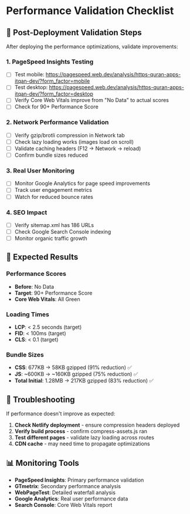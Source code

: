 # Performance Validation Checklist

## 🎯 Post-Deployment Validation Steps

After deploying the performance optimizations, validate improvements:

### 1. PageSpeed Insights Testing
- [ ] Test mobile: https://pagespeed.web.dev/analysis/https-quran-apps-itqan-dev/?form_factor=mobile
- [ ] Test desktop: https://pagespeed.web.dev/analysis/https-quran-apps-itqan-dev/?form_factor=desktop
- [ ] Verify Core Web Vitals improve from "No Data" to actual scores
- [ ] Check for 90+ Performance Score

### 2. Network Performance Validation
- [ ] Verify gzip/brotli compression in Network tab
- [ ] Check lazy loading works (images load on scroll)
- [ ] Validate caching headers (F12 → Network → reload)
- [ ] Confirm bundle sizes reduced

### 3. Real User Monitoring
- [ ] Monitor Google Analytics for page speed improvements
- [ ] Track user engagement metrics
- [ ] Watch for reduced bounce rates

### 4. SEO Impact
- [ ] Verify sitemap.xml has 186 URLs
- [ ] Check Google Search Console indexing
- [ ] Monitor organic traffic growth

## 🎯 Expected Results

### Performance Scores
- **Before**: No Data
- **Target**: 90+ Performance Score
- **Core Web Vitals**: All Green

### Loading Times
- **LCP**: < 2.5 seconds (target)
- **FID**: < 100ms (target)
- **CLS**: < 0.1 (target)

### Bundle Sizes
- **CSS**: 677KB → 58KB gzipped (91% reduction) ✅
- **JS**: ~600KB → ~160KB gzipped (75% reduction) ✅
- **Total Initial**: 1.28MB → 217KB gzipped (83% reduction) ✅

## 🚨 Troubleshooting

If performance doesn't improve as expected:

1. **Check Netlify deployment** - ensure compression headers deployed
2. **Verify build process** - confirm compress-assets.js ran
3. **Test different pages** - validate lazy loading across routes
4. **CDN cache** - may need time to propagate optimizations

## 📊 Monitoring Tools

- **PageSpeed Insights**: Primary performance validation
- **GTmetrix**: Secondary performance analysis  
- **WebPageTest**: Detailed waterfall analysis
- **Google Analytics**: Real user performance data
- **Search Console**: Core Web Vitals report
